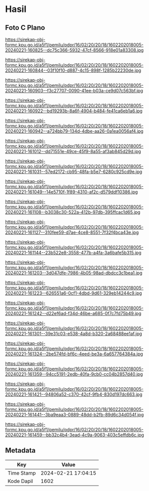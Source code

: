 # Hasil

## Foto C Plano

https://sirekap-obj-formc.kpu.go.id/a5f1/pemilu/pdpr/16/02/20/20/18/1602202018005-20240221-160825--dc75c366-5932-47cf-8566-918e01a83308.jpg

https://sirekap-obj-formc.kpu.go.id/a5f1/pemilu/pdpr/16/02/20/20/18/1602202018005-20240221-160844--03f10f10-d887-4c15-898f-1285b22230de.jpg

https://sirekap-obj-formc.kpu.go.id/a5f1/pemilu/pdpr/16/02/20/20/18/1602202018005-20240221-160903--f3c27707-0090-41ee-b03a-ce9d07c563bf.jpg

https://sirekap-obj-formc.kpu.go.id/a5f1/pemilu/pdpr/16/02/20/20/18/1602202018005-20240221-160922--bd19293b-8a6f-4904-b484-fe41ca6eb1a6.jpg

https://sirekap-obj-formc.kpu.go.id/a5f1/pemilu/pdpr/16/02/20/20/18/1602202018005-20240221-160942--a724bb79-134d-4dbe-aa26-0a1ea0056af4.jpg

https://sirekap-obj-formc.kpu.go.id/a5f1/pemilu/pdpr/16/02/20/20/18/1602202018005-20240221-161012--dd71551e-49ce-45f9-8a55-af3ab845d29d.jpg

https://sirekap-obj-formc.kpu.go.id/a5f1/pemilu/pdpr/16/02/20/20/18/1602202018005-20240221-161031--57ed2172-cb95-48fa-b5e7-6280c925cd9e.jpg

https://sirekap-obj-formc.kpu.go.id/a5f1/pemilu/pdpr/16/02/20/20/18/1602202018005-20240221-161049--14e5710f-1f89-4310-af2c-d579ddf10386.jpg

https://sirekap-obj-formc.kpu.go.id/a5f1/pemilu/pdpr/16/02/20/20/18/1602202018005-20240221-161108--b3038c30-522a-412b-97db-395ffcac1d65.jpg

https://sirekap-obj-formc.kpu.go.id/a5f1/pemilu/pdpr/16/02/20/20/18/1602202018005-20240221-161127--310fee59-d7ae-4ce8-8551-7f32f4bca43e.jpg

https://sirekap-obj-formc.kpu.go.id/a5f1/pemilu/pdpr/16/02/20/20/18/1602202018005-20240221-161144--23b522e8-3558-477b-a4fa-3a6bafe5b315.jpg

https://sirekap-obj-formc.kpu.go.id/a5f1/pemilu/pdpr/16/02/20/20/18/1602202018005-20240221-161203--3d047dfe-7986-4b05-98ad-dbdcc3c1bea1.jpg

https://sirekap-obj-formc.kpu.go.id/a5f1/pemilu/pdpr/16/02/20/20/18/1602202018005-20240221-161223--626551a6-0cf1-4dbd-9d61-329eb14244c9.jpg

https://sirekap-obj-formc.kpu.go.id/a5f1/pemilu/pdpr/16/02/20/20/18/1602202018005-20240221-161242--d22ef6ad-f34d-46be-a685-0f7c7fd75b49.jpg

https://sirekap-obj-formc.kpu.go.id/a5f1/pemilu/pdpr/16/02/20/20/18/1602202018005-20240221-161301--39e31c03-e538-4a8d-b320-2a68488ee1af.jpg

https://sirekap-obj-formc.kpu.go.id/a5f1/pemilu/pdpr/16/02/20/20/18/1602202018005-20240221-161324--2be574fd-bf6c-4eed-be3a-6a657764384a.jpg

https://sirekap-obj-formc.kpu.go.id/a5f1/pemilu/pdpr/16/02/20/20/18/1602202018005-20240221-161359--94cc5191-2edb-40fa-9cb0-cc04b2857d40.jpg

https://sirekap-obj-formc.kpu.go.id/a5f1/pemilu/pdpr/16/02/20/20/18/1602202018005-20240221-161421--94806a52-c370-42cf-9fb4-830d197dc663.jpg

https://sirekap-obj-formc.kpu.go.id/a5f1/pemilu/pdpr/16/02/20/20/18/1602202018005-20240221-161441--3ba9eaa3-0889-48dd-b2fb-89d6c34d054f.jpg

https://sirekap-obj-formc.kpu.go.id/a5f1/pemilu/pdpr/16/02/20/20/18/1602202018005-20240221-161459--bb32c4b4-3ead-4c9a-9063-403c5effdb6c.jpg


## Metadata

| Key        | Value               |
| ---------- | ------------------- |
| Time Stamp | 2024-02-21 17:04:15 |
| Kode Dapil | 1602                |



